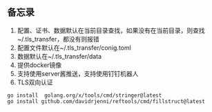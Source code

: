 ## 备忘录
1. 配置、证书、数据默认在当前目录查找，如果没有在当前目录，则查找~/.tls_transfer，都没有则报错
2. 配置文件默认在~/.tls_transfer/conig.toml
3. 数据默认在~/.tls_transfer/data
4. 提供docker镜像
5. 支持使用server酱推送，支持使用钉钉机器人
6. TLS双向认证

```
go install  golang.org/x/tools/cmd/stringer@latest
go install github.com/davidrjenni/reftools/cmd/fillstruct@latest
```